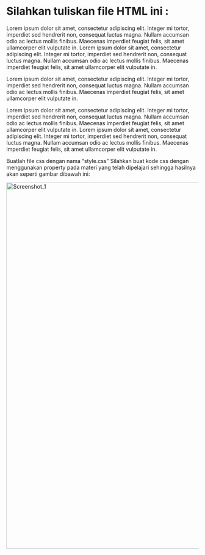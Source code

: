 # Silahkan tuliskan file HTML ini :

<!DOCTYPE html>
<html lang="en" dir="ltr">
 <head>
        <meta charset="utf-8" />
        <title>Tugas CSS - Niomic</title>
        <link href="style.css" rel="stylesheet" />
 </head>
 <body>
        <div class="satu">
         <p>
           Lorem ipsum dolor sit amet, consectetur adipiscing elit. Integer mi
           tortor, imperdiet sed hendrerit non, consequat luctus magna. Nullam
           accumsan odio ac lectus mollis finibus. Maecenas imperdiet feugiat
           felis, sit amet ullamcorper elit vulputate in. Lorem ipsum dolor sit
           amet, consectetur adipiscing elit. Integer mi tortor, imperdiet sed
           hendrerit non, consequat luctus magna. Nullam accumsan odio ac lectus
           mollis finibus. Maecenas imperdiet feugiat felis, sit amet ullamcorper
           elit vulputate in.
         </p>
         <p class="dua">
           Lorem ipsum dolor sit amet, consectetur adipiscing elit. Integer mi
           tortor, imperdiet sed hendrerit non, consequat luctus magna. Nullam
           accumsan odio ac lectus mollis finibus. Maecenas imperdiet feugiat
           felis, sit amet ullamcorper elit vulputate in.
         </p>
         <p class="tiga">
           Lorem ipsum dolor sit amet, consectetur adipiscing elit. Integer mi
           tortor, imperdiet sed hendrerit non, consequat luctus magna. Nullam
           accumsan odio ac lectus mollis finibus. Maecenas imperdiet feugiat
           felis, sit amet ullamcorper elit vulputate in. Lorem ipsum dolor sit
           amet, consectetur adipiscing elit. Integer mi tortor, imperdiet sed
           hendrerit non, consequat luctus magna. Nullam accumsan odio ac lectus
           mollis finibus. Maecenas imperdiet feugiat felis, sit amet ullamcorper
           elit vulputate in.
         </p>
        </div>
 </body>
</html>

Buatlah file css dengan nama “style.css”
Silahkan buat kode css dengan menggunakan property pada materi yang telah dipelajari sehingga hasilnya akan seperti gambar dibawah ini:

<img width="960" alt="Screenshot_1" src="https://lh5.googleusercontent.com/CnuktLKRe-a7hvkw4AnzTBlhFtdJmCexUFdDH34p9GZ3ZtOyIhGoXTFjT_AFod8r0vMs_2mJ3BfLl_ImsGswDR110ETTBCgOPYmr_wDsoYhcrrIYloZn1f7qDWhoVTJUc8fA6NDtvxZvCvT7McSFLWMh2-huzOHEjZVELRBqY-hBa8hx8QPvzQ"></img>
